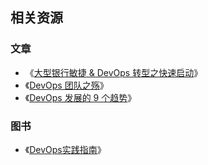 ## 相关资源

### 文章

 - 《[大型银行敏捷 & DevOps 转型之快速启动](https://insights.thoughtworks.cn/quick-start-agile-devops-transformation/)》
 - 《[DevOps 团队之殇](http://insights.thoughtworkers.org/what-does-the-devops-team-has-delivered/)》
 - 《[DevOps 发展的 9 个趋势](http://insights.thoughtworkers.org/nine-trends-of-devops/)》

### 图书

 - 《[DevOps实践指南](https://book.douban.com/subject/30186150/)》

